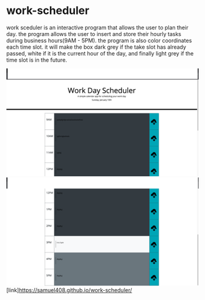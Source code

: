 # work-scheduler
work sceduler is an interactive program that allows the user to plan their day.
the program allows the user to insert and store their hourly tasks during business hours(9AM - 5PM).
the program is also color coordinates each time slot. it will make the box dark grey if the take slot has already passed, white if it is the current hour of the day, and finally light grey if the time slot is in the future.


![Alt text](assets/images/image1.jpg "top of page")
![Alt text](assets/images/image2.jpg "bottom of page")
[link]https://samuel408.github.io/work-scheduler/
